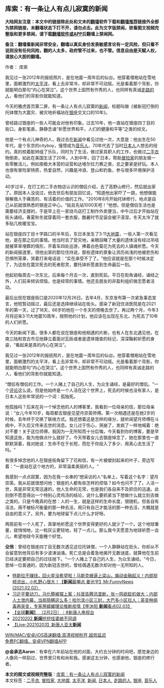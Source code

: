  <h2>库索：有一条让人有点儿寂寞的新闻</h2> <p class="notice"><b>大陆网友注意：本文中的链接除此处和文末的<a href="https://github.com/bannedbook/fanqiang" >翻墙</a>软件下载和<a href="https://github.com/killgcd/justmysocks/blob/master/README.md">翻墙推荐</a>链接外全部为禁网链接，未翻墙状态下打不开，请勿点击。此为文字版禁闻，欲看图文视频完整版和更多禁闻，请下载<a href="https://github.com/bannedbook/fanqiang">翻墙软件或APP</a>后翻墙上禁闻网。</p><p>备注：翻墙看新闻非常安全，翻墙以真实身份发表敏感言论有一定风险，但只看不说则没有任何风险，翻的人太多，政府管不过来，也不管。信息自由是天赋人权，请放心大胆的翻墙。</b></p>  <div class="entry"> <p>作者： 库索</p> <p id="summary">我见过一张2012年的报纸照片，是在地震一周年后的仙台。他穿着僧袍站在雪地里，面朝激烈的<a href="https://www.bannedbook.org/bnews/tag/%e5%a4%aa%e5%b9%b3%e6%b4%8b/" class="st_tag internal_tag" rel="tag" title="标签 太平洋 下的日志">太平洋</a>，看上去非常冷，却非常不可动摇。光是看着那个背影，你就能明白那句‌‌“内心在哭泣‌‌”。这个世界上固然有作秀的人，也同样有真诚<a href="https://www.bannedbook.org/bnews/tag/%E8%B5%B0%E8%B7%AF%E7%9A%84%E4%BA%BA/" class="st_tag internal_tag" rel="tag" title="标签 走路的人 下的日志">走路的人</a>，看他们的背影你就能知道。</p> <p id="conimg">今天的雅虎首页第二屏，有一条让人有点儿寂寞的<a href="https://www.bannedbook.org/bnews/tag/%E6%96%B0%E9%97%BB/" class="st_tag internal_tag" rel="tag" title="标签 新闻 下的日志">新闻</a>，标题叫做《被新冠打倒的托钵僧为大震灾、被灾地祈福站在<a href="https://www.bannedbook.org/bnews/tag/%E9%93%B6%E5%BA%A7/" class="st_tag internal_tag" rel="tag" title="标签 银座 下的日志">银座</a>交叉口的10年》。</p> <p>曾经路过银座的一些人可能会对他有印象。过去10年，他一直站在银座四丁目的街口，身影笔直，静静念诵‌‌“祈愿世界和平，人们的健康和平等‌‌”之类的经文。</p>  <p>他是一个有点儿神奇的人，我过去在<span class='wp_keywordlink_affiliate'><a href="https://www.bannedbook.org/" title="新闻">新闻</a></span>中看见过他一次，大意是：他出生在50年代，是个东京的cityboy，憧憬成为<a href="https://www.bannedbook.org/bnews/tag/%e9%9f%b3%e4%b9%90%e4%ba%ba/" class="st_tag internal_tag" rel="tag" title="标签 音乐人 下的日志">音乐人</a>，70年代去了当时<a href="https://www.bannedbook.org/bnews/tag/%e6%97%a5%e6%9c%ac%e4%ba%ba/" class="st_tag internal_tag" rel="tag" title="标签 日本人 下的日志">日本人</a>人想去的纽约。真的梳着脏辫组了乐队，同时为了生活，做过家具职人的工作，也做过<a href="https://www.bannedbook.org/bnews/tag/%E4%BA%8C%E6%89%8B%E8%A1%A3/" class="st_tag internal_tag" rel="tag" title="标签 二手衣 下的日志">二手衣</a>物倒卖，如此在美国生活了20年。人到中年，回了日本，帮助<a href="https://www.bannedbook.org/bnews/tag/%E5%86%92%E9%99%A9%E5%AE%B6/" class="st_tag internal_tag" rel="tag" title="标签 冒险家 下的日志">冒险家</a>的朋友做一些零散活儿，例如南极大本营的设营和达喀尔拉力赛之类，总之要紧是好玩。本人也很有冒险家特质，热爱自然，兴趣是冲浪、登山和钓鱼，参与很多环境保护活动。</p> <p>40岁过半，在打工的二手衣物店认识的僧侣介绍，去了高野山修行，然后就出家了。原因本人没说过，他去世后有朋友回忆说，‌‌“知道他出家吓了一跳，他想做能够解救人于痛苦的、有活着的价值的工作。‌‌”2010年8月开始托钵修行，地点是自己从前就很熟悉的银座正中心。‌‌“姑且先站1000天吧！‌‌”他想。但是僧侣生活也是需要经济支撑的，于是早上在一家烧鸟店打工制作外卖便当，中午过后才开始站在街头诵经。春夏秋冬就穿着同一套衣服，酷暑时节足袋会被汗浸湿，冬天太冷了就多贴几枚暖宝宝。</p> <p>站在银座四丁目十字路口的半年后，东日本发生了3·11<a href="https://www.bannedbook.org/bnews/tag/%E5%A4%A7%E5%9C%B0%E9%9C%87/" class="st_tag internal_tag" rel="tag" title="标签 大地震 下的日志">大地震</a>，一些人第一次看见他，是在那之后的事情。他当时去了受灾地，亲眼目睹了大量的遗体没有经过吊唁就被草草埋葬的情形，开着车四处巡游，捧着白色菊花为死去的人镇魂祈愿。今天的新闻报道里，领他出家的那位住持说，那些遗体的景象让资历尚浅的他被悲伤和恐惧所笼罩，哭着打来电话说：‌‌“实在承受不了了。‌‌”他应该就是在那个时候决定了，为这些在震灾死去的死者慰灵，要托钵祈愿直到生命最后一刻。</p> <p>他起初每周去一次东北，后来每个月去一次，直到死前。平日在街角诵经，诵经之外，人们前来倾诉烦恼，也是经常的事情。他还去朋友的非盈利组织做志愿者活动。</p>  <p>最后出现在银座街口是2020年12月26日。去年4月，东京发布第一次紧急事态宣言，他短暂动摇过，最后还是选择继续站在街头。感染了新冠住进医院是在2021年的第一天，过了18天，66岁的他在一个冬天的傍晚去世了。再过两个月，今年3月将迎来3·11大地震10周年，按照他的计划，他应该在出现在东北，为死去了10年的人们祈愿。</p> <p>今天的新闻下面，很多人都在说在银座和他相遇的片断，也有人在东北遇见他，在南三陆和宫古市见他静立着面对瓦砾或者是遗体搜查的标记，深深鞠躬祈愿的身姿，‌‌“看起来是真的内心在哭泣‌‌”。</p> <p>我见过一张2012年的报纸照片，是在地震一周年后的仙台。他穿着僧袍站在雪地里，面朝激烈的太平洋，看上去非常冷，却非常不可动摇。光是看着那个背影，你就能明白那句‌‌“内心在哭泣‌‌”。这个世界上固然有作秀的人，也同样有真诚走路的人，看他们的背影你就能知道。</p> <p>‌‌“僧侣有僧侣的工作。一个人赌上了自己的人生，为众生诵经，是最好的僧侣。‌‌”一个<span class='wp_keywordlink_affiliate'><a href="https://www.bannedbook.org/bnews/comments/" title="新闻评论" target="_blank">评论</a></span>这么说。但是他始终是一个人活在这个世界上，死去的时候也没有家人，是日本人这些年常说的一个词：孤独死。</p>  <p>他孤独吗？后来在另一个悼念他的人的博客里，我看到一位母亲的信，那位母亲说：‌‌“女儿今年10岁，每周都去银座见望月崇英师傅。第一次相遇还是在她2岁的时候，去年终于交换了联络方式。我还想着这是怎样的缘分，就听闻望月师傅在斗病中，不久后又传来去世的消息。女儿过于伤心，哭崩了，发疯了一样地喊着：绝对不要！关于这位师傅，我因为一无所知而十分后悔，今天看到你的博客，要是早知道这些，能为他做点什么就好了。今天带着女儿去银座悼念了，她在那里也一直默默哭着，我对她说：生命不在于长短，而在于你投入了多少、用真心去生活了吗。‌‌”</p> <p>有很多悼念他的人在银座街角留下了花和信，有一片被塑封起来的叶子，旁边写着：‌‌“一直站在这个地方的，非常温柔美丽的人。‌‌”</p> <p>我感到一点点寂寞，因为在我一长串的‌‌“想采访的人‌‌”名单上，写着这个名字：望月崇英。我从前就很想问他：银座的人都有些怎样的烦恼？如今也问不了了。人活一世，真是非常无常迅速的，他人生命的无常，也是我们各自来不及抓住的迅速。此刻倒不愿意得出一个特别心灵鸡汤的结论，说什么要抓紧当下想做什么就立刻去做之类的。只是今晚真的在想：人的一生，就是这样的生命长度，很随机，但各自有活法，用不被标尺衡量的那一种去活，用只有自己才能活的那一种去活，大概就是自由的意义了。另外，要为地球留下点儿什么才好呀。</p> <p>两周前有一个人死了，真挚地祈愿这个世界变得更好的人就少了一个。这个地球重量，就悄悄地，比一粒灰尘更轻地，轻了一点儿。那么我今天愿意为地球祈愿一会儿，希望地球今天能睡个好觉。</p>  <p><strong>殳俏</strong>：曾经在银座四丁目无数次遇见这位托钵僧，一个人静静站在街头，你却从不会留意到他背后有多少波涛汹涌。死亡总是会着急地揭开无数谜底，就算他在生前已经决定要把自己的过往抛下。‌‌“一个人赌上了自己的人生，为众生诵经。‌‌”今日，思悼一位普通的，因为新冠去世的，曾经偶遇无数次却对他一无所知的人。</p> <ul class='op-related-articles' title='相关阅读'> <li><a href='https://www.bannedbook.org/bnews/bannedvideo/20210203/1480294.html' target='_blank'>特斯拉不赚钱，回火星没希望啦！马斯克被逼上梁山，煽动金融起义！内部视频流出，小札野心很大！【<b>新闻</b>最嘲点 姜光宇】Mr.FunnyNews (2021.02.02）‬</a></li> <li><a href='https://www.bannedbook.org/bnews/bannedvideo/20210203/1480261.html' target='_blank'>习近平要动刀，马化腾被摆上案；抖音告腾讯垄断，张一鸣欲趁机做大；内部人士泄内幕，当局隐瞒这么多！哈尔滨小区三封，大巴多小区拉人；英变种病毒再突变，专家用蟑螂理论推断疫情【李沐阳 <b>新闻</b>看点02.03】</a></li> <li><a href='https://www.bannedbook.org/bnews/bannedvideo/20210203/1480256.html' target='_blank'>【全球<b>新闻</b>】 （2月2日）｜#新唐人电视台</a></li> <li><a href='https://www.bannedbook.org/bnews/taiwannews/20210203/1480150.html' target='_blank'>20210202 <b>新闻</b>挖挖哇婆媳不同调</a></li> <li><a href='https://www.bannedbook.org/bnews/taiwannews/20210203/1480142.html' target='_blank'>【Live-20210203】新唐人亚太<b>新闻</b></a></li> </ul> <p class="texttj"> <a href="https://github.com/bannedbook/fanqiang/wiki/V2ray%E6%9C%BA%E5%9C%BA" target="_blank">WIN/MAC/安卓/iOS高速翻墙:高清视频秒开,超低延迟</a><br/> <a href="https://github.com/bannedbook/fanqiang/wiki/%E7%A6%81%E9%97%BB%E7%BD%91%E5%AE%89%E5%8D%93%E7%BF%BB%E5%A2%99%E6%96%B0%E9%97%BBAPP" target="_blank">免费PC翻墙、安卓VPN翻墙APP</a></p><p><strong>@金承志Aaron</strong>：有幸在六年前站在他的对面，大约五分钟的时间吧，感觉身边的人像风一样刮过，世界里只有和尚和我。感谢这五分钟，也感谢他，银座的修行者。</p><a name='sharetosocial'></a>       <div><b>本文的图文或视频完整版</b>：<a href='https://www.bannedbook.org/bnews/comments/20210203/1480392.html'>库索：有一条让人有点儿寂寞的新闻</a></div>  </div><!--END ENTRY--> <div class="postfooter"> <div>本文标签：<a href="https://www.bannedbook.org/bnews/tag/%E4%BA%8C%E6%89%8B%E8%A1%A3/" rel="tag">二手衣</a>, <a href="https://www.bannedbook.org/bnews/tag/%E5%86%92%E9%99%A9%E5%AE%B6/" rel="tag">冒险家</a>, <a href="https://www.bannedbook.org/bnews/tag/%E5%A4%A7%E5%9C%B0%E9%9C%87/" rel="tag">大地震</a>, <a href="https://www.bannedbook.org/bnews/tag/%e5%a4%aa%e5%b9%b3%e6%b4%8b/" rel="tag">太平洋</a>, <a href="https://www.bannedbook.org/bnews/tag/%E6%96%B0%E9%97%BB/" rel="tag">新闻</a>, <a href="https://www.bannedbook.org/bnews/tag/%e6%97%a5%e6%9c%ac%e4%ba%ba/" rel="tag">日本人</a>, <a href="https://www.bannedbook.org/bnews/tag/%E8%B5%B0%E8%B7%AF%E7%9A%84%E4%BA%BA/" rel="tag">走路的人</a>, <a href="https://www.bannedbook.org/bnews/tag/%E9%93%B6%E5%BA%A7/" rel="tag">银座</a>, <a href="https://www.bannedbook.org/bnews/tag/%e9%9f%b3%e4%b9%90%e4%ba%ba/" rel="tag">音乐人</a></div>  </div><!--END POSTFOOTER--> 